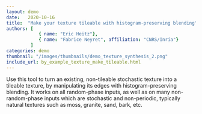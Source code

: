 ```yaml
---
layout: demo
date:   2020-10-16
title:  "Make your texture tileable with histogram-preserving blending"
authors: [
            { name: "Eric Heitz"},
            { name: "Fabrice Neyret", affiliation: "CNRS/Inria"}
         ]
categories: demo
thumbnail: "/images/thumbnails/demo_texture_synthesis_2.png"
include_url: by_example_texture_make_tileable.html
---
```


Use this tool to turn an existing, non-tileable stochastic texture into a tileable texture, by manipulating its edges with histogram-preserving blending. It works on all random-phase inputs, as well as on many non-random-phase inputs which are stochastic and non-periodic, typically natural textures such as moss, granite, sand, bark, etc.
